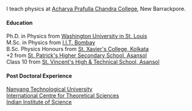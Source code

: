 I teach physics at [Acharya Prafulla Chandra College](http://www.apccollege.ac.in/), New Barrackpore.

#### Education
Ph.D. in Physics from [Washington University in St. Louis](https://physics.wustl.edu/)\
M.Sc. in Physics from [I.I.T. Bombay](https://www.phy.iitb.ac.in/)\
B.Sc. Physics Honours from [St. Xavier's College, Kolkata](https://physics.wustl.edu/)\
+2 from [St. Patrick's Higher Secondary School, Asansol](http://stpatricksschoolasansol.in/)\
Class 10 from [St. Vincent's High & Technical School, Asansol](http://stvincentsschoolasansol.in/)

#### Post Doctoral Experience
[Nanyang Technological University](https://personal.ntu.edu.sg/r.ni/)\
[International Centre for Theoretical Sciences](https://icts.res.in/)\
[Indian Institute of Science](http://www.physics.iisc.ac.in/)
